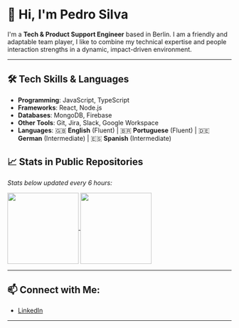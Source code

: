 # 👋 Hi, I'm Pedro Silva  

I'm a **Tech & Product Support Engineer** based in Berlin. I am a friendly and adaptable team player, I like to combine my technical expertise and people interaction strengths in a dynamic, impact-driven environment.


---

## 🛠️ Tech Skills & Languages
- **Programming**: JavaScript, TypeScript  
- **Frameworks**: React, Node.js  
- **Databases**: MongoDB, Firebase  
- **Other Tools**: Git, Jira, Slack, Google Workspace
- **Languages**: 🇬🇧 **English** (Fluent) | 🇧🇷 **Portuguese** (Fluent) | 🇩🇪 **German** (Intermediate) | 🇪🇸 **Spanish** (Intermediate)
  

## 📈 Stats in Public Repositories
*Stats below updated every 6 hours:*


  <a href="https://github.com/born3am">
    <img height=160 align="center" src="https://github-readme-stats.vercel.app/api?username=born3am&show_icons=true&theme=radical&hide=contribs&show=prs_merged_percentage&include_all_commits=true" />
  </a>
  <a href="https://github.com/born3am">
    <img height=160 align="center" src="https://github-readme-stats.vercel.app/api/top-langs/?username=born3am&hide_progress=false&layout=compact&langs_count=8&size_weight=0.5&count_weight=0.5&hide=css,scss" />
  </a>


---

## 📫 Connect with Me:  
- <a href="https://www.linkedin.com/in/pedro-silva-berlin" target="_blank">LinkedIn</a>  

---
